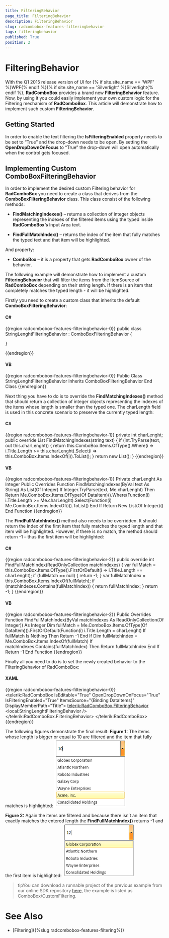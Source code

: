 ```yaml
---
title: FilteringBehavior
page_title: FilteringBehavior
description: FilteringBehavior
slug: radcombobox-features-filteringbehavior
tags: filteringbehavior
published: True
position: 2
---
```


# FilteringBehavior

With the Q1 2015 release version of UI for {% if site.site_name == 'WPF' %}WPF{% endif %}{% if site.site_name == 'Silverlight' %}Silverlight{% endif %}, __RadComboBox__ provides a brand new __FilteringBehavior__ feature. Now, by using it you could easily implement your own custom logic for the Filtering mechanism of __RadComboBox__. This article will demonstrate how to implement such custom __FilteringBehavior__.

## Getting Started 

In order to enable the text filtering the __IsFilteringEnabled__ property needs to be set to “True” and the drop-down needs to be open. By setting the __OpenDropDownOnFocus__ to “True” the drop-down will open automatically when the control gets focused.

## Implementing Custom ComboBoxFilteringBehavior

In order to implement the desired custom Filtering behavior for __RadComboBox__ you need to create a class that derives from the __ComboBoxFilteringBehavior__ class. This class consist of the following methods: 

* __FindMatchingIndexes()__ – returns a collection of integer objects representing the indexes of the filtered items using the typed inside __RadComboBox’s__ Input Area text.

* __FindFullMatchIndex()__ – returns the index of the item that fully matches the typed text and that item will be highlighted.

And property:

* __ComboBox__ – it is a property that gets __RadComboBox__ owner of the behavior. 

The following example will demonstrate how to implement a custom __FilteringBehavior__ that will filter the items from the ItemSource of __RadComboBox__ depending on their string length. If there is an item that completely matches the typed length - it will be highlighted.

Firstly you need to create a custom class that inherits the default __ComboBoxFilteringBehavior__:

#### __C#__

{{region radcombobox-features-filteringbehavior-0}}
	public class StringLenghtFilteringBehavior : ComboBoxFilteringBehavior
	{
	
	}
{{endregion}}

#### __VB__

{{region radcombobox-features-filteringbehavior-0}}
	Public Class StringLenghtFilteringBehavior
		Inherits ComboBoxFilteringBehavior
	End Class
{{endregion}}

Next thing you have to do is to override the __FindMatchingIndexes()__ method that should return a collection of integer objects representing the indexes of the items whose length is smaller than the typed one. The charLength field is used in this concrete scenario to preserve the currently typed length:

#### __C#__

{{region radcombobox-features-filteringbehavior-1}}
	private int charLenght;
	public override List<int> FindMatchingIndexes(string text)
	{
		if (int.TryParse(text, out this.charLenght))
		{
			return this.ComboBox.Items.OfType<DataItem>().Where(i => i.Title.Length >= this.charLenght).Select(i => this.ComboBox.Items.IndexOf(i)).ToList();
		}
		return new List<int>();
	}
{{endregion}}

#### __VB__

{{region radcombobox-features-filteringbehavior-1}}
	Private charLenght As Integer
	Public Overrides Function FindMatchingIndexes(ByVal text As String) As List(Of Integer)
		If Integer.TryParse(text, Me.charLenght) Then
			Return Me.ComboBox.Items.OfType(Of DataItem)().Where(Function(i) i.Title.Length >= Me.charLenght).Select(Function(i) Me.ComboBox.Items.IndexOf(i)).ToList()
		End If
		Return New List(Of Integer)()
	End Function
{{endregion}}

The __FindFullMatchIndex()__ method also needs to be overridden. It should return the index of the first item that fully matches the typed length and that item will be highlighted. However, if there is no match, the method should return -1 – thus the first item will be highlighted:

#### __C#__

{{region radcombobox-features-filteringbehavior-2}}
	public override int FindFullMatchIndex(ReadOnlyCollection<int> matchIndexes)
	{
		var fullMatch = this.ComboBox.Items.OfType<DataItem>().FirstOrDefault(i => i.Title.Length == charLenght);
		if (fullMatch == null)
		{
			return -1;
		}
		var fullMatchIndex = this.ComboBox.Items.IndexOf(fullMatch);
		if (matchIndexes.Contains(fullMatchIndex))
		{
			return fullMatchIndex;
		}
		return -1;
	}
{{endregion}}

#### __VB__

{{region radcombobox-features-filteringbehavior-2}}
	Public Overrides Function FindFullMatchIndex(ByVal matchIndexes As ReadOnlyCollection(Of Integer)) As Integer
		Dim fullMatch = Me.ComboBox.Items.OfType(Of DataItem)().FirstOrDefault(Function(i) i.Title.Length = charLenght)
		If fullMatch Is Nothing Then
			Return -1
		End If
		Dim fullMatchIndex = Me.ComboBox.Items.IndexOf(fullMatch)
		If matchIndexes.Contains(fullMatchIndex) Then
			Return fullMatchIndex
		End If
		Return -1
	End Function
{{endregion}}

Finally all you need to do is to set the newly created behavior to the FilteringBehavior of RadComboBox:

#### __XAML__
{{region radcombobox-features-filteringbehavior-0}}
	<telerik:RadComboBox  IsEditable="True" 
						  OpenDropDownOnFocus="True"
						  IsFilteringEnabled="True"
						  ItemsSource="{Binding DataItems}" 
						  DisplayMemberPath="Title">
		<telerik:RadComboBox.FilteringBehavior>
				<local:StringLenghtFilteringBehavior />
		</telerik:RadComboBox.FilteringBehavior>
	</telerik:RadComboBox>
{{endregion}}

The following figures demonstrate the final result:
__Figure 1:__ The items whose length is bigger or equal to 10 are filtered and the item that fully matches is highlighted:
![radcombobox-features-filteringbehavior-1](images/RadComboBox_Features_FilteringBehavior_01.png)

__Figure 2:__ Again the items are filtered and because there isn’t an item that exactly matches the entered length the __FindFullMatchIndex()__ returns -1 and the first item is highlighted:
![radcombobox-features-filteringbehavior-2](images/RadComboBox_Features_FilteringBehavior_02.png)

>tipYou can download a runnable project of the previous example from our online SDK repository [here](https://github.com/telerik/xaml-sdk), the example is listed as ComboBox/CustomFiltering.

# See Also

* [Filtering]({%slug radcombobox-features-filtering%})